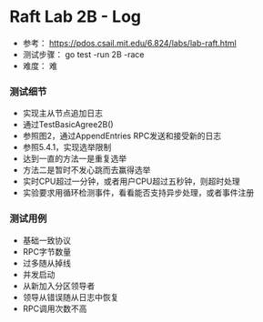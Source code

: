# Raft Lab 2B - Log
- 参考： https://pdos.csail.mit.edu/6.824/labs/lab-raft.html
- 测试步骤： go test -run 2B -race
- 难度： 难

### 测试细节
- 实现主从节点追加日志
- 通过TestBasicAgree2B()
- 参照图2，通过AppendEntries RPC发送和接受新的日志
- 参照5.4.1，实现选举限制
- 达到一直的方法一是重复选举
- 方法二是暂时不发心跳而去赢得选举
- 实时CPU超过一分钟，或者用户CPU超过五秒钟，则超时处理
- 实验要求用循环检测事件，看看能否支持异步处理，或者事件注册

### 测试用例
- 基础一致协议
- RPC字节数量
- 过多随从掉线
- 并发启动
- 从新加入分区领导者
- 领导从错误随从日志中恢复
- RPC调用次数不高



